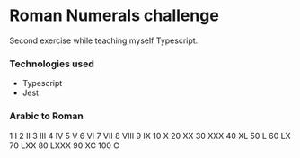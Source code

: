 # Roman Numerals challenge

Second exercise while teaching myself Typescript.

### Technologies used

- Typescript
- Jest

### Arabic to Roman

1 I
2 II
3 III
4 IV
5 V
6 VI
7 VII
8 VIII
9 IX
10 X
20 XX
30 XXX
40 XL
50 L
60 LX
70 LXX
80 LXXX
90 XC
100 C
